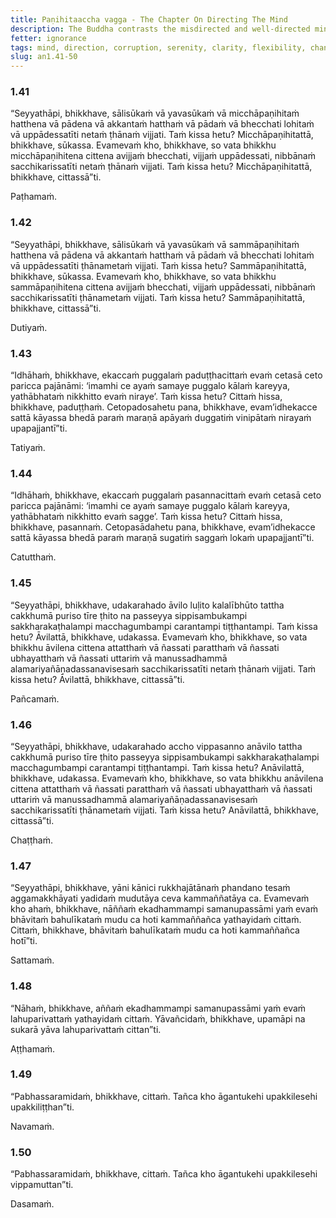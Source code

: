 ```yaml
---
title: Paṇihitaaccha vagga - The Chapter On Directing The Mind
description: The Buddha contrasts the misdirected and well-directed mind, and explains the importance of directing the mind.
fetter: ignorance
tags: mind, direction, corruption, serenity, clarity, flexibility, change, radiance, defilements, an, an1
slug: an1.41-50
---
```


### 1.41

“Seyyathāpi, bhikkhave, sālisūkaṁ vā yavasūkaṁ vā micchāpaṇihitaṁ hatthena vā pādena vā akkantaṁ hatthaṁ vā pādaṁ vā bhecchati lohitaṁ vā uppādessatīti netaṁ ṭhānaṁ vijjati. Taṁ kissa hetu? Micchāpaṇihitattā, bhikkhave, sūkassa. Evamevaṁ kho, bhikkhave, so vata bhikkhu micchāpaṇihitena cittena avijjaṁ bhecchati, vijjaṁ uppādessati, nibbānaṁ sacchikarissatīti netaṁ ṭhānaṁ vijjati. Taṁ kissa hetu? Micchāpaṇihitattā, bhikkhave, cittassā”ti.

Paṭhamaṁ.

### 1.42

“Seyyathāpi, bhikkhave, sālisūkaṁ vā yavasūkaṁ vā sammāpaṇihitaṁ hatthena vā pādena vā akkantaṁ hatthaṁ vā pādaṁ vā bhecchati lohitaṁ vā uppādessatīti ṭhānametaṁ vijjati. Taṁ kissa hetu? Sammāpaṇihitattā, bhikkhave, sūkassa. Evamevaṁ kho, bhikkhave, so vata bhikkhu sammāpaṇihitena cittena avijjaṁ bhecchati, vijjaṁ uppādessati, nibbānaṁ sacchikarissatīti ṭhānametaṁ vijjati. Taṁ kissa hetu? Sammāpaṇihitattā, bhikkhave, cittassā”ti.

Dutiyaṁ.

### 1.43

“Idhāhaṁ, bhikkhave, ekaccaṁ puggalaṁ paduṭṭhacittaṁ evaṁ cetasā ceto paricca pajānāmi: ‘imamhi ce ayaṁ samaye puggalo kālaṁ kareyya, yathābhataṁ nikkhitto evaṁ niraye’. Taṁ kissa hetu? Cittaṁ hissa, bhikkhave, paduṭṭhaṁ. Cetopadosahetu pana, bhikkhave, evam’idhekacce sattā kāyassa bhedā paraṁ maraṇā apāyaṁ duggatiṁ vinipātaṁ nirayaṁ upapajjantī”ti.

Tatiyaṁ.

### 1.44

“Idhāhaṁ, bhikkhave, ekaccaṁ puggalaṁ pasannacittaṁ evaṁ cetasā ceto paricca pajānāmi: ‘imamhi ce ayaṁ samaye puggalo kālaṁ kareyya, yathābhataṁ nikkhitto evaṁ sagge’. Taṁ kissa hetu? Cittaṁ hissa, bhikkhave, pasannaṁ. Cetopasādahetu pana, bhikkhave, evam’idhekacce sattā kāyassa bhedā paraṁ maraṇā sugatiṁ saggaṁ lokaṁ upapajjantī”ti.

Catutthaṁ.

### 1.45

“Seyyathāpi, bhikkhave, udakarahado āvilo luḷito kalalībhūto tattha cakkhumā puriso tīre ṭhito na passeyya sippisambukampi sakkharakaṭhalampi macchagumbampi carantampi tiṭṭhantampi. Taṁ kissa hetu? Āvilattā, bhikkhave, udakassa. Evamevaṁ kho, bhikkhave, so vata bhikkhu āvilena cittena attatthaṁ vā ñassati paratthaṁ vā ñassati ubhayatthaṁ vā ñassati uttariṁ vā manussadhammā alamariyañāṇadassanavisesaṁ sacchikarissatīti netaṁ ṭhānaṁ vijjati. Taṁ kissa hetu? Āvilattā, bhikkhave, cittassā”ti.

Pañcamaṁ.

### 1.46

“Seyyathāpi, bhikkhave, udakarahado accho vippasanno anāvilo tattha cakkhumā puriso tīre ṭhito passeyya sippisambukampi sakkharakaṭhalampi macchagumbampi carantampi tiṭṭhantampi. Taṁ kissa hetu? Anāvilattā, bhikkhave, udakassa. Evamevaṁ kho, bhikkhave, so vata bhikkhu anāvilena cittena attatthaṁ vā ñassati paratthaṁ vā ñassati ubhayatthaṁ vā ñassati uttariṁ vā manussadhammā alamariyañāṇadassanavisesaṁ sacchikarissatīti ṭhānametaṁ vijjati. Taṁ kissa hetu? Anāvilattā, bhikkhave, cittassā”ti.

Chaṭṭhaṁ.

### 1.47

“Seyyathāpi, bhikkhave, yāni kānici rukkhajātānaṁ phandano tesaṁ aggamakkhāyati yadidaṁ mudutāya ceva kammaññatāya ca. Evamevaṁ kho ahaṁ, bhikkhave, nāññaṁ ekadhammampi samanupassāmi yaṁ evaṁ bhāvitaṁ bahulīkataṁ mudu ca hoti kammaññañca yathayidaṁ cittaṁ. Cittaṁ, bhikkhave, bhāvitaṁ bahulīkataṁ mudu ca hoti kammaññañca hotī”ti.

Sattamaṁ.

### 1.48

“Nāhaṁ, bhikkhave, aññaṁ ekadhammampi samanupassāmi yaṁ evaṁ lahuparivattaṁ yathayidaṁ cittaṁ. Yāvañcidaṁ, bhikkhave, upamāpi na sukarā yāva lahuparivattaṁ cittan”ti.

Aṭṭhamaṁ.

### 1.49

“Pabhassaramidaṁ, bhikkhave, cittaṁ. Tañca kho āgantukehi upakkilesehi upakkiliṭṭhan”ti.

Navamaṁ.

### 1.50

“Pabhassaramidaṁ, bhikkhave, cittaṁ. Tañca kho āgantukehi upakkilesehi vippamuttan”ti.

Dasamaṁ.
